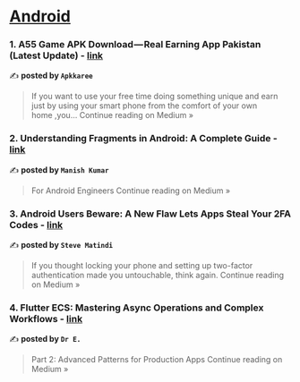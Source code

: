 
<h1><a href=https://medium.com/tag/android/recommended target="_blank" rel="noopener noreferrer">Android</a></h1>
<h3>1. A55 Game APK Download — Real Earning App Pakistan (Latest Update) - <a href="https://medium.com/@apkkaree/a55-game-apk-download-real-earning-app-pakistan-latest-update-34f17c3ad14f?source=rss------android-5" target="_blank" rel="noopener noreferrer">link</a></h3>

✍️ **posted by `Apkkaree`**

<blockquote>If you want to use your free time doing something unique and earn just by using your smart phone from the comfort of your own home ,you…
Continue reading on Medium »</blockquote>

<h3>2. Understanding Fragments in Android: A Complete Guide - <a href="https://medium.com/@manishkumar_75473/understanding-fragments-in-android-a-complete-guide-52554bdb6dc2?source=rss------android-5" target="_blank" rel="noopener noreferrer">link</a></h3>

✍️ **posted by `Manish Kumar`**

<blockquote>For Android Engineers
Continue reading on Medium »</blockquote>

<h3>3. Android Users Beware: A New Flaw Lets Apps Steal Your 2FA Codes - <a href="https://stevemats.medium.com/android-users-beware-a-new-flaw-lets-apps-steal-your-2fa-codes-82a09bcbff06?source=rss------android-5" target="_blank" rel="noopener noreferrer">link</a></h3>

✍️ **posted by `Steve Matindi`**

<blockquote>If you thought locking your phone and setting up two-factor authentication made you untouchable, think again.
Continue reading on Medium »</blockquote>

<h3>4. Flutter ECS: Mastering Async Operations and Complex Workflows - <a href="https://medium.com/@dr.e.rashidi/flutter-ecs-mastering-async-operations-and-complex-workflows-af558143bef9?source=rss------android-5" target="_blank" rel="noopener noreferrer">link</a></h3>

✍️ **posted by `Dr E.`**

<blockquote>Part 2: Advanced Patterns for Production Apps
Continue reading on Medium »</blockquote>

